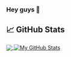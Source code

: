 ### Hey guys 👋

 ## &#x1f4c8; GitHub Stats

<a href="https://github.com/ebaldacchino/ebaldacchino">
  <img align="center" src="https://github-readme-stats.vercel.app/api/top-langs/?username=ebaldacchino&hide=php,css,html,tex&title_color=ffffff&text_color=c9cacc&icon_color=2bbc8a&bg_color=1d1f21&langs_count=3" />
</a>
<a href="https://github.com/ebaldacchino/ebaldacchino">
  <img align="center" src="https://github-readme-stats.vercel.app/api?username=ebaldacchino&show_icons=true&line_height=27&count_private=true&title_color=ffffff&text_color=c9cacc&icon_color=2bbc8a&bg_color=1d1f21" alt="My GitHub Stats" />
</a>

<!-- <a href="https://github.com/ebaldacchino/python-project-blueprint">
  <img align="center" src="https://github-readme-stats.vercel.app/api/pin/?username=ebaldacchino&repo=python-project-blueprint&title_color=ffffff&text_color=c9cacc&icon_color=2bbc8a&bg_color=1d1f21" />
</a>


<a href="https://github.com/ebaldacchino/go-project-blueprint">
  <img align="center" src="https://github-readme-stats.vercel.app/api/pin/?username=ebaldacchino&repo=go-project-blueprint&title_color=ffffff&text_color=c9cacc&icon_color=2bbc8a&bg_color=1d1f21" />
</a>     -->


<!--
**ebaldacchino/ebaldacchino** is a ✨ _special_ ✨ repository because its `README.md` (this file) appears on your GitHub profile.

Here are some ideas to get you started:

- 🔭 I’m currently working on ...
- 🌱 I’m currently learning ...
- 👯 I’m looking to collaborate on ...
- 🤔 I’m looking for help with ...
- 💬 Ask me about ...
- 📫 How to reach me: ...
- 😄 Pronouns: ...
- ⚡ Fun fact: ...
-->
